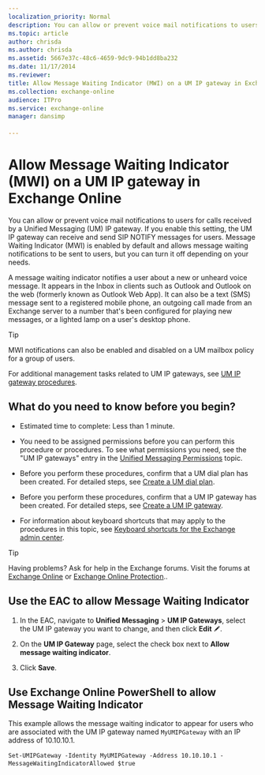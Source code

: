 ```yaml
---
localization_priority: Normal
description: You can allow or prevent voice mail notifications to users for calls received by a Unified Messaging (UM) IP gateway. If you enable this setting, the UM IP gateway can receive and send SIP NOTIFY messages for users. Message Waiting Indicator (MWI) is enabled by default and allows message waiting notifications to be sent to users, but you can turn it off depending on your needs.
ms.topic: article
author: chrisda
ms.author: chrisda
ms.assetid: 5667e37c-48c6-4659-9dc9-94b1dd8ba232
ms.date: 11/17/2014
ms.reviewer: 
title: Allow Message Waiting Indicator (MWI) on a UM IP gateway in Exchange Online
ms.collection: exchange-online
audience: ITPro
ms.service: exchange-online
manager: dansimp

---
```


# Allow Message Waiting Indicator (MWI) on a UM IP gateway in Exchange Online

You can allow or prevent voice mail notifications to users for calls received by a Unified Messaging (UM) IP gateway. If you enable this setting, the UM IP gateway can receive and send SIP NOTIFY messages for users. Message Waiting Indicator (MWI) is enabled by default and allows message waiting notifications to be sent to users, but you can turn it off depending on your needs.

A message waiting indicator notifies a user about a new or unheard voice message. It appears in the Inbox in clients such as Outlook and Outlook on the web (formerly known as Outlook Web App). It can also be a text (SMS) message sent to a registered mobile phone, an outgoing call made from an Exchange server to a number that's been configured for playing new messages, or a lighted lamp on a user's desktop phone.

> [!TIP]
> MWI notifications can also be enabled and disabled on a UM mailbox policy for a group of users.

For additional management tasks related to UM IP gateways, see [UM IP gateway procedures](../../voice-mail-unified-messaging/connect-voice-mail-system/um-ip-gateway-procedures.md).

## What do you need to know before you begin?

- Estimated time to complete: Less than 1 minute.

- You need to be assigned permissions before you can perform this procedure or procedures. To see what permissions you need, see the "UM IP gateways" entry in the [Unified Messaging Permissions](https://technet.microsoft.com/library/d326c3bc-8f33-434a-bf02-a83cc26a5498.aspx) topic.

- Before you perform these procedures, confirm that a UM dial plan has been created. For detailed steps, see [Create a UM dial plan](../../voice-mail-unified-messaging/connect-voice-mail-system/create-um-dial-plan.md).

- Before you perform these procedures, confirm that a UM IP gateway has been created. For detailed steps, see [Create a UM IP gateway](../../voice-mail-unified-messaging/connect-voice-mail-system/create-um-ip-gateway.md).

- For information about keyboard shortcuts that may apply to the procedures in this topic, see [Keyboard shortcuts for the Exchange admin center](../../accessibility/keyboard-shortcuts-in-admin-center.md).

> [!TIP]
> Having problems? Ask for help in the Exchange forums. Visit the forums at [Exchange Online](https://go.microsoft.com/fwlink/p/?linkId=267542) or [Exchange Online Protection](https://go.microsoft.com/fwlink/p/?linkId=285351)..

## Use the EAC to allow Message Waiting Indicator

1. In the EAC, navigate to **Unified Messaging** \> **UM IP Gateways**, select the UM IP gateway you want to change, and then click **Edit** ![Edit icon](../../media/ITPro_EAC_EditIcon.gif).

2. On the **UM IP Gateway** page, select the check box next to **Allow message waiting indicator**.

3. Click **Save**.

## Use Exchange Online PowerShell to allow Message Waiting Indicator

This example allows the message waiting indicator to appear for users who are associated with the UM IP gateway named `MyUMIPGateway` with an IP address of 10.10.10.1.

```
Set-UMIPGateway -Identity MyUMIPGateway -Address 10.10.10.1 -MessageWaitingIndicatorAllowed $true
```

